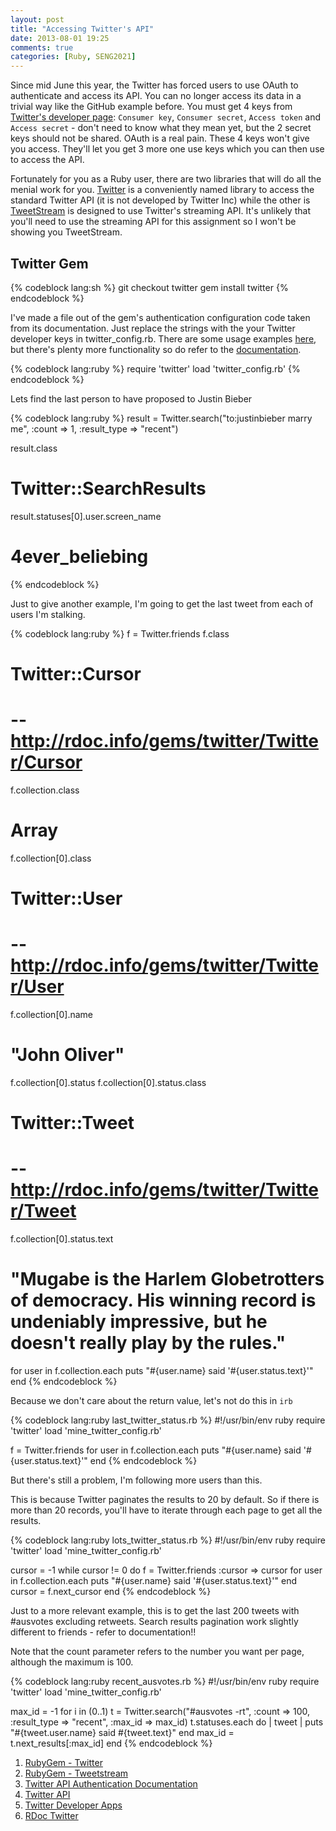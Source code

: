 ```yaml
---
layout: post
title: "Accessing Twitter's API"
date: 2013-08-01 19:25
comments: true
categories: [Ruby, SENG2021]
---
```


Since mid June this year, the Twitter has forced users to use OAuth to authenticate and access its API. You can no longer access its data in a trivial way like the GitHub example before. You must get 4 keys from [Twitter's developer page][5]: ```Consumer key```, ```Consumer secret```, ```Access token``` and ```Access secret``` - don't need to know what they mean yet, but the 2 secret keys should not be shared. OAuth is a real pain. These 4 keys won't give you access. They'll let you get 3 more one use keys which you can then use to access the API.

Fortunately for you as a Ruby user, there are two libraries that will do all the menial work for you. [Twitter][1] is a conveniently named library to access the standard Twitter API (it is not developed by Twitter Inc) while the other is [TweetStream][2] is designed to use Twitter's streaming API. It's unlikely that you'll need to use the streaming API for this assignment so I won't be showing you TweetStream.

## Twitter Gem

{% codeblock lang:sh %}
git checkout twitter
gem install twitter
{% endcodeblock %}

I've made a file out of the gem's authentication configuration code taken from its documentation. Just replace the strings with the your Twitter developer keys in twitter_config.rb. There are some usage examples [here][7], but there's plenty more functionality so do refer to the [documentation][6].

{% codeblock lang:ruby %}
require 'twitter'
load 'twitter_config.rb'
{% endcodeblock %}

Lets find the last person to have proposed to Justin Bieber

{% codeblock lang:ruby %}
result = Twitter.search("to:justinbieber marry me", :count => 1, :result_type => "recent")

result.class
# Twitter::SearchResults

result.statuses[0].user.screen_name
# 4ever_beliebing
{% endcodeblock %}

Just to give another example, I'm going to get the last tweet from each of users I'm stalking.

{% codeblock lang:ruby %}
f = Twitter.friends
f.class
# Twitter::Cursor
# -- http://rdoc.info/gems/twitter/Twitter/Cursor

f.collection.class
# Array

f.collection[0].class
# Twitter::User
# -- http://rdoc.info/gems/twitter/Twitter/User

f.collection[0].name
# "John Oliver"

f.collection[0].status
f.collection[0].status.class
# Twitter::Tweet
# -- http://rdoc.info/gems/twitter/Twitter/Tweet

f.collection[0].status.text
# "Mugabe is the Harlem Globetrotters of democracy. His winning record is undeniably impressive, but he doesn't really play by the rules."

for user in f.collection.each
  puts "#{user.name} said '#{user.status.text}'"
end
{% endcodeblock %}

Because we don't care about the return value, let's not do this in ```irb```

{% codeblock lang:ruby last_twitter_status.rb %}
#!/usr/bin/env ruby
require 'twitter'
load 'mine_twitter_config.rb'

f = Twitter.friends
for user in f.collection.each
  puts "#{user.name} said '#{user.status.text}'"
end
{% endcodeblock %}

But there's still a problem, I'm following more users than this.

This is because Twitter paginates the results to 20 by default.  So if there is more than 20 records, you'll have to iterate through each page to get all the results.

{% codeblock lang:ruby lots_twitter_status.rb %}
#!/usr/bin/env ruby
require 'twitter'
load 'mine_twitter_config.rb'

cursor = -1 
while cursor != 0 do
  f = Twitter.friends :cursor => cursor
  for user in f.collection.each
    puts "#{user.name} said '#{user.status.text}'"
  end
  cursor = f.next_cursor
end
{% endcodeblock %}

Just to a more relevant example, this is to get the last 200 tweets with #ausvotes excluding retweets. Search results pagination work slightly different to friends - refer to documentation!!

Note that the count parameter refers to the number you want per page, although the maximum is 100.

{% codeblock lang:ruby recent_ausvotes.rb %}
#!/usr/bin/env ruby
require 'twitter'
load 'mine_twitter_config.rb'

max_id = -1
for i in (0..1)
  t = Twitter.search("#ausvotes -rt", :count => 100, :result_type => "recent", :max_id => max_id)
  t.statuses.each do | tweet |
    puts "#{tweet.user.name} said #{tweet.text}"
  end
  max_id = t.next_results[:max_id]
end
{% endcodeblock %}


1. [RubyGem - Twitter][1]
2. [RubyGem - Tweetstream][2]
3. [Twitter API Authentication Documentation][3]
4. [Twitter API][4]
5. [Twitter Developer Apps][5]
6. [RDoc Twitter][6]

  [1]: https://github.com/sferik/twitter
  [2]: https://github.com/tweetstream/tweetstream
  [3]: https://dev.twitter.com/docs/auth
  [4]: https://dev.twitter.com/docs/api/1.1
  [5]: https://dev.twitter.com/apps
  [6]: http://rdoc.info/gems/twitter
  [7]: https://github.com/sferik/twitter#usage-examples
